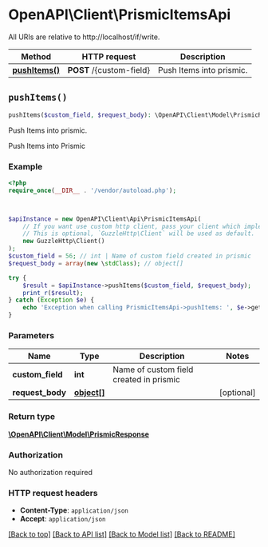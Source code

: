 # OpenAPI\Client\PrismicItemsApi

All URIs are relative to http://localhost/if/write.

Method | HTTP request | Description
------------- | ------------- | -------------
[**pushItems()**](PrismicItemsApi.md#pushItems) | **POST** /{custom-field} | Push Items into prismic.


## `pushItems()`

```php
pushItems($custom_field, $request_body): \OpenAPI\Client\Model\PrismicResponse
```

Push Items into prismic.

Push Items into Prismic

### Example

```php
<?php
require_once(__DIR__ . '/vendor/autoload.php');



$apiInstance = new OpenAPI\Client\Api\PrismicItemsApi(
    // If you want use custom http client, pass your client which implements `GuzzleHttp\ClientInterface`.
    // This is optional, `GuzzleHttp\Client` will be used as default.
    new GuzzleHttp\Client()
);
$custom_field = 56; // int | Name of custom field created in prismic
$request_body = array(new \stdClass); // object[]

try {
    $result = $apiInstance->pushItems($custom_field, $request_body);
    print_r($result);
} catch (Exception $e) {
    echo 'Exception when calling PrismicItemsApi->pushItems: ', $e->getMessage(), PHP_EOL;
}
```

### Parameters

Name | Type | Description  | Notes
------------- | ------------- | ------------- | -------------
 **custom_field** | **int**| Name of custom field created in prismic |
 **request_body** | [**object[]**](../Model/object.md)|  | [optional]

### Return type

[**\OpenAPI\Client\Model\PrismicResponse**](../Model/PrismicResponse.md)

### Authorization

No authorization required

### HTTP request headers

- **Content-Type**: `application/json`
- **Accept**: `application/json`

[[Back to top]](#) [[Back to API list]](../../README.md#endpoints)
[[Back to Model list]](../../README.md#models)
[[Back to README]](../../README.md)
